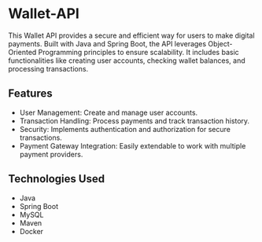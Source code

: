 # Wallet-API
This Wallet API provides a secure and efficient way for users to make digital payments. Built with Java and Spring Boot, the API leverages Object-Oriented Programming principles to ensure scalability.  It includes basic functionalities like creating user accounts, checking wallet balances, and processing transactions.


## Features
- User Management: Create and manage user accounts.
- Transaction Handling: Process payments and track transaction history.
- Security: Implements authentication and authorization for secure transactions.
- Payment Gateway Integration: Easily extendable to work with multiple payment providers.

## Technologies Used
- Java
- Spring Boot
- MySQL 
- Maven
- Docker



